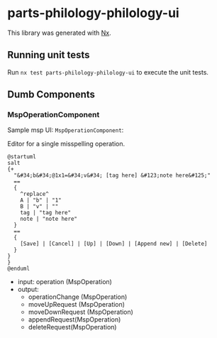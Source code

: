 # parts-philology-philology-ui

This library was generated with [Nx](https://nx.dev).

## Running unit tests

Run `nx test parts-philology-philology-ui` to execute the unit tests.

## Dumb Components

### MspOperationComponent

Sample msp UI: `MspOperationComponent`:

Editor for a single misspelling operation.

```plantuml
@startuml
salt
{+
  "&#34;b&#34;@1x1=&#34;v&#34; [tag here] &#123;note here&#125;"
  ==
  {
    ^replace^
    A | "b" | "1"
    B | "v" | ""
    tag | "tag here"
    note | "note here"
  }
  ==
  {
    [Save] | [Cancel] | [Up] | [Down] | [Append new] | [Delete]
  }
}
}
@enduml
```

- input: operation (MspOperation)
- output:
  - operationChange (MspOperation)
  - moveUpRequest (MspOperation)
  - moveDownRequest (MspOperation)
  - appendRequest(MspOperation)
  - deleteRequest(MspOperation)

